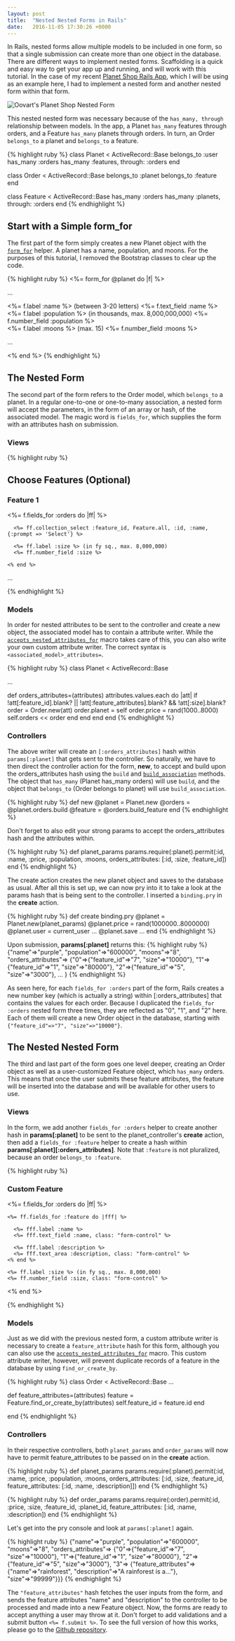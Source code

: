 ```yaml
---
layout: post
title:  "Nested Nested Forms in Rails"
date:   2016-11-05 17:30:26 +0000
---
```



In Rails, nested forms allow multiple models to be included in one form, so that a single submission can create more than one object in the database. There are different ways to implement nested forms. Scaffolding is a quick and easy way to get your app up and running, and will work with this tutorial. In the case of my recent [Planet Shop Rails App](https://github.com/auranbuckles/oovarts-planet-shop-at-the-end-of-the-universe), which I will be using as an example here, I had to implement a nested form and another nested form within that form.

![Oovart's Planet Shop Nested Form](/img/oovarts-planet-shop-2.png)

This nested nested form was necessary because of the `has_many, through` relationship between models. In the app, a Planet `has_many` features through orders, and a Feature `has_many` planets through orders. In turn, an Order `belongs_to` a planet and `belongs_to` a feature.

{% highlight ruby %}
class Planet < ActiveRecord::Base
  belongs_to :user
  has_many :orders
  has_many :features, through: :orders
end

class Order < ActiveRecord::Base
  belongs_to :planet
  belongs_to :feature
end

class Feature < ActiveRecord::Base
  has_many :orders
  has_many :planets, through: :orders
end
{% endhighlight %}

## Start with a Simple form_for

The first part of the form simply creates a new Planet object with the [`form_for`](http://api.rubyonrails.org/classes/ActionView/Helpers/FormHelper.html#method-i-form_for) helper. A planet has a name, population, and moons. For the purposes of this tutorial, I removed the Bootstrap classes to clear up the code.

{% highlight ruby %}
<%= form_for @planet do |f| %>

  ...

  <div>
    <%= f.label :name %> (between 3-20 letters)
    <%= f.text_field :name %>
  </div>

  <div>
    <%= f.label :population %> (in thousands, max. 8,000,000,000)
    <%= f.number_field :population %>
  </div>

  <div>
    <%= f.label :moons %> (max. 15)
    <%= f.number_field :moons %>
  </div>

  ...

<% end %>
{% endhighlight %}

## The Nested Form

The second part of the form refers to the Order model, which `belongs_to` a planet. In a regular one-to-one or one-to-many association, a nested form will accept the parameters, in the form of an array or hash, of the associated model. The magic word is `fields_for`, which supplies the form with an attributes hash on submission.

### Views

{% highlight ruby %}
<h2>Choose Features (Optional)</h2>

  <h3>Feature 1</h3>
    <%= f.fields_for :orders do |ff| %>

      <%= ff.collection_select :feature_id, Feature.all, :id, :name, {:prompt => 'Select'} %>

      <%= ff.label :size %> (in fy sq., max. 8,000,000)
      <%= ff.number_field :size %>

    <% end %>

  ...
	
  </div>
{% endhighlight %}

### Models

In order for nested attributes to be sent to the controller and create a new object, the associated model has to contain a attribute writer. While the [`accepts_nested_attributes_for`](http://api.rubyonrails.org/classes/ActiveRecord/NestedAttributes/ClassMethods.html) macro takes care of this, you can also write your own custom attribute writer. The correct syntax is `<associated_model>_attributes=`.

{% highlight ruby %}
class Planet < ActiveRecord::Base
  
  ...
	
  def orders_attributes=(attributes)
    attributes.values.each do |att|
      if !att[:feature_id].blank? || !att[:feature_attributes].blank? && !att[:size].blank?
        order = Order.new(att)
        order.planet = self
        order.price = rand(1000..8000)
        self.orders << order
      end
    end
  end
end
{% endhighlight %}

### Controllers

The above writer will create an `[:orders_attributes]` hash within `params[:planet]` that gets sent to the controller. So naturally, we have to then direct the controller action for the form, **new**, to accept and build upon the orders_attributes hash using the `build` and [`build_association`](http://guides.rubyonrails.org/association_basics.html#belongs-to-association-reference) methods. The object that `has_many` (Planet has_many orders) will use `build`, and the object that `belongs_to` (Order belongs to planet) will use `build_association`.

{% highlight ruby %}
def new
  @planet = Planet.new
  @orders = @planet.orders.build
  @feature = @orders.build_feature
end
{% endhighlight %}

Don't forget to also edit your strong params to accept the orders_attributes hash and the attributes within.

{% highlight ruby %}
def planet_params
  params.require(:planet).permit(:id, :name, :price, :population, :moons, orders_attributes: [:id, :size, :feature_id])
end
{% endhighlight %}

The create action creates the new planet object and saves to the database as usual. After all this is set up, we can now pry into it to take a look at the params hash that is being sent to the controller. I inserted a `binding.pry` in the **create** action.

{% highlight ruby %}
def create
  binding.pry
  @planet = Planet.new(planet_params)
  @planet.price = rand(1000000..8000000)
  @planet.user = current_user
  ...
    @planet.save
  ...
end
{% endhighlight %}

Upon submission, **params[:planet]** returns this:
{% highlight ruby %}
{"name"=>"purple",
  "population"=>"600000",
  "moons"=>"8",
  "orders_attributes"=>
    {"0"=>{"feature_id"=>"7", "size"=>"10000"},
      "1"=>{"feature_id"=>"1", "size"=>"80000"},
      "2"=>{"feature_id"=>"5", "size"=>"3000"},
      ...
    }
{% endhighlight %}

As seen here, for each `fields_for :orders` part of the form, Rails creates a new number key (which is actually a string) within [:orders_attributes] that contains the values for each order. Because I duplicated the `fields_for :orders` nested form three times, they are reflected as "0", "1", and "2" here. Each of them will create a new Order object in the database, starting with `{"feature_id"=>"7", "size"=>"10000"}`. 

## The Nested Nested Form

The third and last part of the form goes one level deeper, creating an Order object as well as a user-customized Feature object, which `has_many` orders. This means that once the user submits these feature attributes, the feature will be inserted into the database and will be available for other users to use.

### Views

In the form, we add another `fields_for :orders` helper to create another hash in **params[:planet]** to be sent to the planet_controller's **create** action, then add a `fields_for :feature` helper to create a hash within **params[:planet][:orders_attributes]**. Note that `:feature` is not pluralized, because an order `belongs_to :feature`.

{% highlight ruby %}
<h3>Custom Feature</h3>

<div class="form-group">
  <%= f.fields_for :orders do |ff| %>

    <%= ff.fields_for :feature do |fff| %>

      <%= fff.label :name %>
      <%= fff.text_field :name, class: "form-control" %>

      <%= fff.label :description %>
      <%= fff.text_area :description, class: "form-control" %>
    <% end %>

    <%= ff.label :size %> (in fy sq., max. 8,000,000)
    <%= ff.number_field :size, class: "form-control" %>

  <% end %>
</div>
{% endhighlight %}

### Models

Just as we did with the previous nested form, a custom attribute writer is necessary to create a `feature_attribute` hash for this form, although you can also use the [`accepts_nested_attributes_for`](http://api.rubyonrails.org/classes/ActiveRecord/NestedAttributes/ClassMethods.html) macro. This custom attribute writer, however, will prevent duplicate records of a feature in the database by using `find_or_create_by`.

{% highlight ruby %}
class Order < ActiveRecord::Base
  ...

  def feature_attributes=(attributes)
    feature = Feature.find_or_create_by(attributes)
    self.feature_id = feature.id
  end

end
{% endhighlight %}

### Controllers

In their respective controllers, both `planet_params` and `order_params` will now have to permit feature_attributes to be passed on in the **create** action.

{% highlight ruby %}
def planet_params
  params.require(:planet).permit(:id, :name, :price, :population, :moons, orders_attributes: [:id, :size, :feature_id, feature_attributes: [:id, :name, :description]])
end
{% endhighlight %}

{% highlight ruby %}
def order_params
  params.require(:order).permit(:id, :price, :size, :feature_id, :planet_id, feature_attributes: [:id, :name, :description])
end
{% endhighlight %}

Let's get into the pry console and look at `params[:planet]` again.

{% highlight ruby %}
{"name"=>"purple",
  "population"=>"600000",
  "moons"=>"8",
  "orders_attributes"=>
    {"0"=>{"feature_id"=>"7", "size"=>"10000"},
      "1"=>{"feature_id"=>"1", "size"=>"80000"},
      "2"=>{"feature_id"=>"5", "size"=>"3000"},
      "3"=>
        {"feature_attributes"=>{"name"=>"rainforest", "description"=>"A rainforest is a..."},
     "size"=>"99999"}}}
{% endhighlight %}
	
The `"feature_attributes"` hash fetches the user inputs from the form, and sends the feature attributes "name" and "description" to the controller to be processed and made into a new Feature object. Now, the forms are ready to accept anything a user may throw at it. Don't forget to add validations and a submit button `<%= f.submit %>`. To see the full version of how this works, please go to the [Github repository](https://github.com/auranbuckles/oovarts-planet-shop-at-the-end-of-the-universe).
